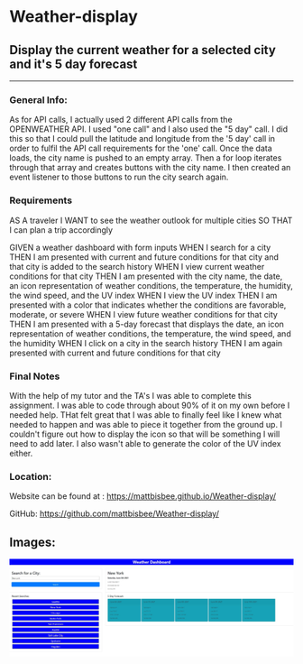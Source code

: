 # Weather-display

## Display the current weather for a selected city and it's 5 day forecast
---
### **General Info:**
As for API calls, I actually used 2 different API calls from the OPENWEATHER API. I used "one call" and I also used the "5 day" call. I did this so that I could pull the latitude and longitude from the '5 day' call in order to fulfil the API call requirements for the 'one' call. Once the data loads, the city name is pushed to an empty array. Then a for loop iterates through that array and creates buttons with the city name. I then created an event listener to those buttons to run the city search again.



### **Requirements**
AS A traveler
I WANT to see the weather outlook for multiple cities
SO THAT I can plan a trip accordingly

GIVEN a weather dashboard with form inputs
WHEN I search for a city
THEN I am presented with current and future conditions for that city and that city is added to the search history
WHEN I view current weather conditions for that city
THEN I am presented with the city name, the date, an icon representation of weather conditions, the temperature, the humidity, the wind speed, and the UV index
WHEN I view the UV index
THEN I am presented with a color that indicates whether the conditions are favorable, moderate, or severe
WHEN I view future weather conditions for that city
THEN I am presented with a 5-day forecast that displays the date, an icon representation of weather conditions, the temperature, the wind speed, and the humidity
WHEN I click on a city in the search history
THEN I am again presented with current and future conditions for that city



### **Final Notes**
With the help of my tutor and the TA's I was able to complete this assignment. I was able to code through about 90% of it on my own before I needed help. THat felt great that I was able to finally feel like I knew what needed to happen and was able to piece it together from the ground up.
I couldn't figure out how to display the icon so that will be something I will need to add later. I also wasn't able to generate the color of the UV index either. 


### **Location:**
Website can be found at : https://mattbisbee.github.io/Weather-display/

GitHub: https://github.com/mattbisbee/Weather-display/

## **Images:**
![Screenshot](assets/capture.jpg)
